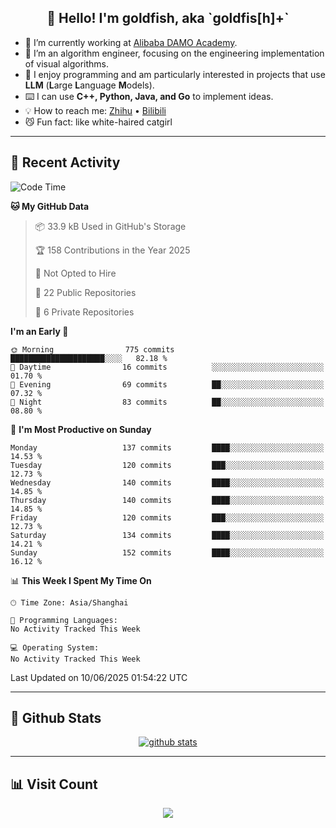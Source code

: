 
<h2 align="center">👋 Hello! I'm goldfish, aka `goldfis[h]+`</h2>

- 📍 I’m currently working at [Alibaba DAMO Academy](https://damo.alibaba.com/).  
- 🌱 I’m an algorithm engineer, focusing on the engineering implementation of visual algorithms.  
- 💬 I enjoy programming and am particularly interested in projects that use **LLM** (**L**arge **L**anguage **M**odels).   
- ⌨️ I can use **C++, Python, Java, and Go** to implement ideas.  
- 💡 How to reach me: [Zhihu](https://www.zhihu.com/people/goldfishh) • [Bilibili](https://space.bilibili.com/11349246)  
- 😼 Fun fact: like white-haired catgirl  

-------

## 🔧 Recent Activity

<!--START_SECTION:waka-->
![Code Time](http://img.shields.io/badge/Code%20Time-94%20hrs%2013%20mins-blue)

**🐱 My GitHub Data** 

> 📦 33.9 kB Used in GitHub's Storage 
 > 
> 🏆 158 Contributions in the Year 2025
 > 
> 🚫 Not Opted to Hire
 > 
> 📜 22 Public Repositories 
 > 
> 🔑 6 Private Repositories 
 > 
**I'm an Early 🐤** 

```text
🌞 Morning                775 commits         █████████████████████░░░░   82.18 % 
🌆 Daytime                16 commits          ░░░░░░░░░░░░░░░░░░░░░░░░░   01.70 % 
🌃 Evening                69 commits          ██░░░░░░░░░░░░░░░░░░░░░░░   07.32 % 
🌙 Night                  83 commits          ██░░░░░░░░░░░░░░░░░░░░░░░   08.80 % 
```
📅 **I'm Most Productive on Sunday** 

```text
Monday                   137 commits         ████░░░░░░░░░░░░░░░░░░░░░   14.53 % 
Tuesday                  120 commits         ███░░░░░░░░░░░░░░░░░░░░░░   12.73 % 
Wednesday                140 commits         ████░░░░░░░░░░░░░░░░░░░░░   14.85 % 
Thursday                 140 commits         ████░░░░░░░░░░░░░░░░░░░░░   14.85 % 
Friday                   120 commits         ███░░░░░░░░░░░░░░░░░░░░░░   12.73 % 
Saturday                 134 commits         ████░░░░░░░░░░░░░░░░░░░░░   14.21 % 
Sunday                   152 commits         ████░░░░░░░░░░░░░░░░░░░░░   16.12 % 
```


📊 **This Week I Spent My Time On** 

```text
🕑︎ Time Zone: Asia/Shanghai

💬 Programming Languages: 
No Activity Tracked This Week

💻 Operating System: 
No Activity Tracked This Week
```


 Last Updated on 10/06/2025 01:54:22 UTC
<!--END_SECTION:waka-->

-------

## 📆 Github Stats

<p align="center">
    <a href="https://github.com/anuraghazra/github-readme-stats">
      <img src="https://github-readme-stats.vercel.app/api?username=goldfishh&show_icons=true&theme=dracula" alt="github stats" />
    </a>
</p>

-------

## 📊 Visit Count

<p align="center">
  <a href="https://count.getloli.com/"><img src="https://count.getloli.com/get/@:goldfishh?theme=rule34"></a>
</p>
